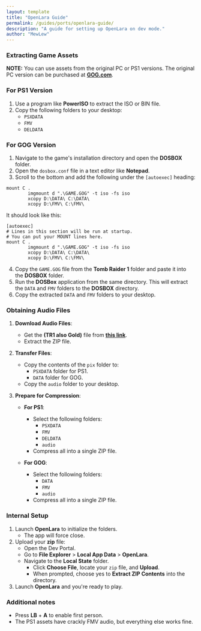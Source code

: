 ```yaml
---
layout: template
title: "OpenLara Guide"
permalink: /guides/ports/openlara-guide/
description: "A guide for setting up OpenLara on dev mode."
author: "MewLew"
---
```


### Extracting Game Assets  

**NOTE:** You can use assets from the original PC or PS1 versions. The original PC version
can be purchased at **[GOG.com](<https://www.gog.com/game/tomb_raider_123>)**.

### **For PS1 Version**  
1. Use a program like **PowerISO** to extract the ISO or BIN file.  
2. Copy the following folders to your desktop:  
   - `PSXDATA`  
   - `FMV`  
   - `DELDATA`  

### **For GOG Version**  
1. Navigate to the game's installation directory and open the **DOSBOX** folder.  
2. Open the `dosbox.conf` file in a text editor like **Notepad**.  
3. Scroll to the bottom and add the following under the `[autoexec]` heading:

```
mount C .
        imgmount d ".\GAME.GOG" -t iso -fs iso
        xcopy D:\DATA\ C:\DATA\
        xcopy D:\FMV\ C:\FMV\
```
It should look like this:

```
[autoexec]
# Lines in this section will be run at startup.
# You can put your MOUNT lines here.
mount C .
        imgmount d ".\GAME.GOG" -t iso -fs iso
        xcopy D:\DATA\ C:\DATA\
        xcopy D:\FMV\ C:\FMV\
```
4. Copy the `GAME.GOG` file from the **Tomb Raider 1** folder and paste it into the **DOSBOX** folder.  
5. Run the **DOSBox** application from the same directory. This will extract the `DATA` and `FMV` folders to the **DOSBOX** directory.  
6. Copy the extracted `DATA` and `FMV` folders to your desktop.

### Obtaining Audio Files

1. **Download Audio Files**:  
   - Get the **(TR1 also Gold)** file from **[this link](https://opentomb.earvillage.net/)**.
   - Extract the ZIP file.  

2. **Transfer Files**:  
   - Copy the contents of the `pix` folder to:  
     - `PSXDATA` folder for PS1.  
     - `DATA` folder for GOG.  
   - Copy the `audio` folder to your desktop.  

3. **Prepare for Compression**:  
   - **For PS1**:  
     - Select the following folders:  
       - `PSXDATA`  
       - `FMV`  
       - `DELDATA`  
       - `audio`  
     - Compress all into a single ZIP file.  

   - **For GOG**:  
     - Select the following folders:  
       - `DATA`  
       - `FMV`  
       - `audio`  
     - Compress all into a single ZIP file.

### Internal Setup
1. Launch **OpenLara** to initialize the folders.
    - The app will force close.
2. Upload your **zip** file:
   - Open the Dev Portal.
   - Go to **File Explorer** > **Local App Data** > **OpenLara**.
   - Navigate to the **Local State** folder.
      - Click **Choose File**, locate your `zip` file, and **Upload**.
      - When prompted, choose yes to **Extract ZIP Contents** into the directory.
3. Launch **OpenLara** and you're ready to play.

### Additional notes
- Press **LB** + **A** to enable first person.
- The PS1 assets have crackly FMV audio, but everything else works fine.
